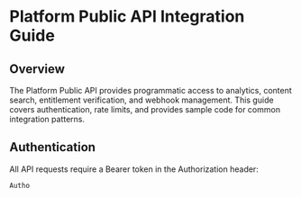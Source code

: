 # Platform Public API Integration Guide

## Overview

The Platform Public API provides programmatic access to analytics, content search, entitlement verification, and webhook management. This guide covers authentication, rate limits, and provides sample code for common integration patterns.

## Authentication

All API requests require a Bearer token in the Authorization header:

```
Autho